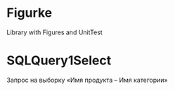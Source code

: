 # Figurke
Library with Figures and UnitTest


# SQLQuery1Select
Запрос на выборку «Имя продукта – Имя категории»
